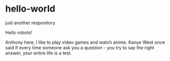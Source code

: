 # hello-world
just another respository

Hello robots!

Anthony here, I like to play video games and watch anime. Kanye West once said if every time someone ask you a question - you try to say the right answer, your entire life is a test.
